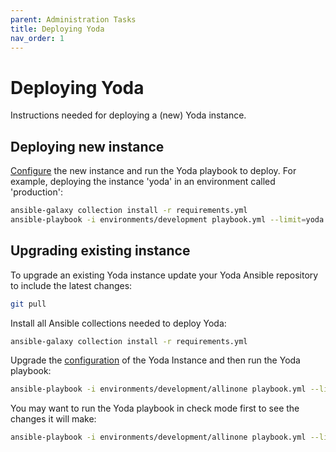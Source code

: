 ```yaml
---
parent: Administration Tasks
title: Deploying Yoda
nav_order: 1
---
```

# Deploying Yoda
Instructions needed for deploying a (new) Yoda instance.

## Deploying new instance
[Configure](configuring-yoda.md) the new instance and run the Yoda playbook to deploy.
For example, deploying the instance 'yoda' in an environment called 'production':
```bash
ansible-galaxy collection install -r requirements.yml
ansible-playbook -i environments/development playbook.yml --limit=yoda -K
```

## Upgrading existing instance
To upgrade an existing Yoda instance update your Yoda Ansible repository to include the latest changes:
```bash
git pull
```

Install all Ansible collections needed to deploy Yoda:
```bash
ansible-galaxy collection install -r requirements.yml
```

Upgrade the [configuration](configuring-yoda.md) of the Yoda Instance and then run the Yoda playbook:
```bash
ansible-playbook -i environments/development/allinone playbook.yml --limit=yoda -K
```

You may want to run the Yoda playbook in check mode first to see the changes it will make:
```bash
ansible-playbook -i environments/development/allinone playbook.yml --limit=yoda -CDK
```
